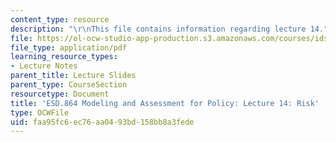 ```yaml
---
content_type: resource
description: "\r\nThis file contains information regarding lecture 14."
file: https://ol-ocw-studio-app-production.s3.amazonaws.com/courses/ids-410j-modeling-and-assessment-for-policy-spring-2013/faa95fc6ec76aa0493bd158bb8a3fede_MITESD_864S13_lecture14.pdf
file_type: application/pdf
learning_resource_types:
- Lecture Notes
parent_title: Lecture Slides
parent_type: CourseSection
resourcetype: Document
title: 'ESD.864 Modeling and Assessment for Policy: Lecture 14: Risk'
type: OCWFile
uid: faa95fc6-ec76-aa04-93bd-158bb8a3fede
---
```

